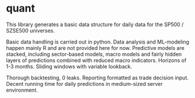 # quant
This library generates a basic data structure for daily data for the SP500 / SZSE500 universes. 

Basic data handling is carried out in python. Data analysis and ML-modeling happen mainly R and are not provided here for now. Predictive models are stacked, including sector-based models, macro models and fairly hidden layers of predictions combined with reduced macro indicators. Horizons of 1-3 months. Sliding windows with variable lookback.

Thorough backtesting, 0 leaks. Reporting formatted as trade decision input. Decent running time for daily predictions in medium-sized server environment. 


